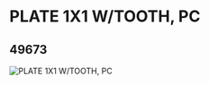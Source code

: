# PLATE 1X1 W/TOOTH, PC
## 49673
![PLATE 1X1 W/TOOTH, PC](https://lc-www-live-s.legocdn.com/media/bricks/5/2/4225925.jpg)